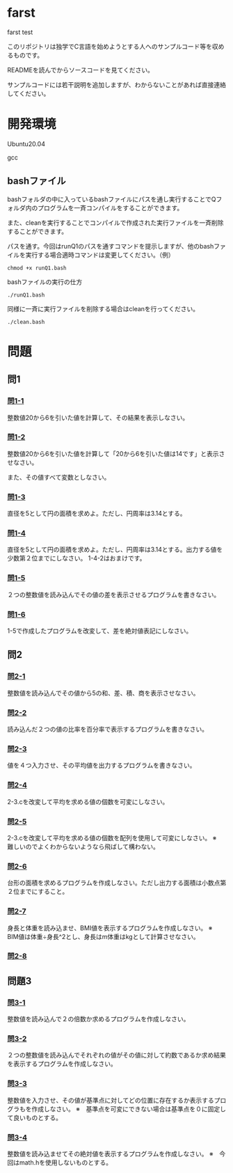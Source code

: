 # farst
farst test

このリポジトリは独学でC言語を始めようとする人へのサンプルコード等を収めるものです。

READMEを読んでからソースコードを見てください。

サンプルコードには若干説明を追加しますが、わからないことがあれば直接連絡してください。
# 開発環境
Ubuntu20.04

gcc

## bashファイル
bashフォルダの中に入っているbashファイルにパスを通し実行することでQフォルダ内のプログラムを一斉コンパイルをすることができます。


また、cleanを実行することでコンパイルで作成された実行ファイルを一斉削除することができます。


パスを通す。今回はrunQ1のパスを通すコマンドを提示しますが、他のbashファイルを実行する場合適時コマンドは変更してください。（例）

 ```
chmod +x runQ1.bash
 ```
bashファイルの実行の仕方
 ```
./runQ1.bash
 ```
 同様に一斉に実行ファイルを削除する場合はcleanを行ってください。
 ```
./clean.bash
 ```


# 問題
## 問1
### [問1-1](https://github.com/hiro2001/farst/blob/main/Q1/1-1.c)
整数値20から6を引いた値を計算して、その結果を表示しなさい。

### [問1-2](https://github.com/hiro2001/farst/blob/main/Q1/1-2.c)
整数値20から6を引いた値を計算して「20から6を引いた値は14です」と表示させなさい。

また、その値すべて変数としなさい。

### [問1-3](https://github.com/hiro2001/farst/blob/main/Q1/1-3.c)

直径を5として円の面積を求めよ。ただし、円周率は3.14とする。

### [問1-4](https://github.com/hiro2001/farst/blob/main/Q1/1-4.c)

直径を5として円の面積を求めよ。ただし、円周率は3.14とする。出力する値を少数第２位までにしなさい。
1-4-2はおまけです。

### [問1-5](https://github.com/hiro2001/farst/blob/main/Q1/1-5.c)

２つの整数値を読み込んでその値の差を表示させるプログラムを書きなさい。

### [問1-6](https://github.com/hiro2001/farst/blob/main/Q1/1-6.c)

1-5で作成したプログラムを改変して、差を絶対値表記にしなさい。

## 問2
### [問2-1](https://github.com/hiro2001/farst/blob/main/Q2/2-1.c)

整数値を読み込んでその値から5の和、差、積、商を表示させなさい。

### [問2-2](https://github.com/hiro2001/farst/blob/main/Q2/2-2.c)

読み込んだ２つの値の比率を百分率で表示するプログラムを書きなさい。

### [問2-3](https://github.com/hiro2001/farst/blob/main/Q2/2-3.c)

値を４つ入力させ、その平均値を出力するプログラムを書きなさい。

### [問2-4](https://github.com/hiro2001/farst/blob/main/Q2/2-4.c)

2-3.cを改変して平均を求める値の個数を可変にしなさい。

### [問2-5](https://github.com/hiro2001/farst/blob/main/Q2/2-5.c)

2-3.cを改変して平均を求める値の個数を配列を使用して可変にしなさい。
※　難しいのでよくわからないようなら飛ばして構わない。

### [問2-6](https://github.com/hiro2001/farst/blob/main/Q2/2-6.c)

台形の面積を求めるプログラムを作成しなさい。ただし出力する面積は小数点第２位までにすること。

### [問2-7](https://github.com/hiro2001/farst/blob/main/Q2/2-7.c)

身長と体重を読み込ませ、BMI値を表示するプログラムを作成しなさい。
※　BIM値は体重÷身長^2とし、身長はm体重はkgとして計算させなさい。

### [問2-8](https://github.com/hiro2001/farst/blob/main/Q2/2-8.c)

## 問題3

### [問3-1](https://github.com/hiro2001/farst/blob/main/Q2/3-1.c)

整数値を読み込んで２の倍数か求めるプログラムを作成しなさい。

### [問3-2](https://github.com/hiro2001/farst/blob/main/Q2/3-2.c)

２つの整数値を読み込んでそれぞれの値がその値に対して約数であるか求め結果を表示するプログラムを作成しなさい。

### [問3-3](https://github.com/hiro2001/farst/blob/main/Q2/3-3.c)

整数値を入力させ、その値が基準点に対してどの位置に存在するか表示するプログラもを作成しなさい。
※　基準点を可変にできない場合は基準点を０に固定して良いものとする。

### [問3-4](https://github.com/hiro2001/farst/blob/main/Q2/3-4.c)

整数値を読み込ませてその絶対値を表示するプログラムを作成しなさい。
※　今回はmath.hを使用しないものとする。



